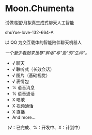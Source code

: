 # Moon.Chumenta
试做I型舒月拟真生成式聊天人工智能

shuYue-love-132-664-A

以 QQ 为交互载体的智能陪伴聊天机器人

*一个至少看起来足够“鲜活”与“爱”的“生命”。*

- √ 聊天
- √ 聆听式（长效会话）
- √ 图片（基础视觉）
- √ 表情包
- % 语音消息
- % 语音通话
- X 唱歌
- X 视频通话
- X 直播
- And more...
  
（√：已完成、%：开发中、X：计划中）
  
